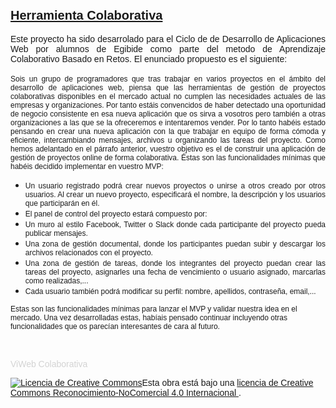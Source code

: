 <h2>
	<u><span style="font-size:20px;"><span style="font-family:arial,helvetica,sans-serif;">Herramienta Colaborativa</span></span></u></h2>
<div style="text-align: justify;">
	<span style="font-family:arial,helvetica,sans-serif;">Este proyecto ha sido desarrolado para el Ciclo de de Desarrollo de Aplicaciones Web por alumnos de Egibide como parte del metodo de Aprendizaje Colaborativo Basado en Retos. El e</span><span style="font-family: arial, helvetica, sans-serif;">nunciado propuesto es el siguiente:</span></div>
<div style="text-align: justify;">
	&nbsp;</div>
<div style="text-align: justify;">
	<span style="font-size:12px;"><span style="font-family:arial,helvetica,sans-serif;">Sois un grupo de programadores que tras trabajar en varios proyectos en el &aacute;mbito del desarrollo de aplicaciones web, piensa que las herramientas de gesti&oacute;n de proyectos colaborativas disponibles en el mercado actual no cumplen las necesidades actuales de las empresas y organizaciones. Por tanto est&aacute;is convencidos de haber detectado una oportunidad de negocio consistente en esa nueva aplicaci&oacute;n que os sirva a vosotros pero tambi&eacute;n a otras organizaciones a las que se la ofreceremos e intentaremos vender. Por lo tanto hab&eacute;is estado pensando en crear una nueva aplicaci&oacute;n con la que trabajar en equipo de forma c&oacute;moda y eficiente, intercambiando mensajes, archivos u organizando las tareas del proyecto. Como hemos adelantado en el p&aacute;rrafo anterior, vuestro objetivo es el de construir una aplicaci&oacute;n de gesti&oacute;n de proyectos online de forma colaborativa. &Eacute;stas son las funcionalidades m&iacute;nimas que hab&eacute;is decidido implementar en vuestro MVP:</span></span></div>
<ul>
<li style="text-align: justify;"><span style="font-size:12px;"><span style="font-family:arial,helvetica,sans-serif;">Un usuario registrado podr&aacute; crear nuevos proyectos o unirse a otros creado por otros usuarios. Al crear un nuevo proyecto, especificar&aacute; el nombre, la descripci&oacute;n y los usuarios que participar&aacute;n en &eacute;l.</span></span></li>
<li style="text-align: justify;"><span style="font-size:12px;"><span style="font-family:arial,helvetica,sans-serif;">El panel de control del proyecto estar&aacute; compuesto por:</span></span></li>
<li style="text-align: justify;"><span style="font-size:12px;"><span style="font-family:arial,helvetica,sans-serif;">Un muro al estilo Facebook, Twitter o Slack donde cada participante del proyecto pueda publicar mensajes.</span></span></li>
<li style="text-align: justify;"><span style="font-size:12px;"><span style="font-family:arial,helvetica,sans-serif;">Una zona de gesti&oacute;n documental, donde los participantes puedan subir y descargar los archivos relacionados con el proyecto.</span></span></li>
<li style="text-align: justify;"><span style="font-size:12px;"><span style="font-family:arial,helvetica,sans-serif;">Una zona de gesti&oacute;n de tareas, donde los integrantes del proyecto puedan crear las tareas del proyecto, asignarles una fecha de vencimiento o usuario asignado, marcarlas como realizadas,...</span></span></li>
<li style="text-align: justify;"><span style="font-size:12px;"><span style="font-family:arial,helvetica,sans-serif;">Cada usuario tambi&eacute;n podr&aacute; modificar su perfil: nombre, apellidos, contrase&ntilde;a, email,...</span></span></li>
</ul>
<p><span style="font-size:12px;"><span style="font-family:arial,helvetica,sans-serif;">Estas son las funcionalidades m&iacute;nimas para lanzar el MVP y validar nuestra idea en el mercado. Una vez desarrolladas estas, hab&iacute;ais pensado continuar incluyendo otras funcionalidades que os parec&iacute;an interesantes de cara al futuro.</span></span></p>
<p>&nbsp;</p>
<p style="color:#d3d3d3;"><span style="font-family:arial,helvetica,sans-serif;">ViWeb Colaborativa</span></p>
<p><span style="font-family:arial,helvetica,sans-serif;"><a href="http://creativecommons.org/licenses/by-nc/4.0/" rel="license"> <img alt="Licencia de Creative Commons" src="https://i.creativecommons.org/l/by-nc/4.0/88x31.png" style="border-width:0" /></a>Esta obra est&aacute; bajo una <a href="http://creativecommons.org/licenses/by-nc/4.0/" rel="license"> licencia de Creative Commons Reconocimiento-NoComercial 4.0 Internacional </a>.</span></p>
